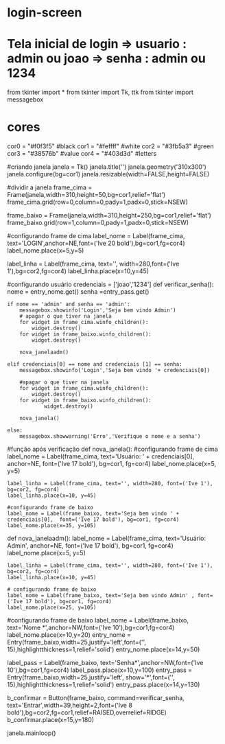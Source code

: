 # login-screen
# Tela inicial de login => usuario : admin ou joao => senha : admin ou 1234

from tkinter import *
from tkinter import Tk, ttk
from tkinter import messagebox

# cores
cor0 = "#f0f3f5"  #black
cor1 = "#feffff"  #white
cor2 = "#3fb5a3"  #green
cor3 = "#38576b"  #value
cor4 = "#403d3d"  #letters

#criando janela
janela = Tk()
janela.title('')
janela.geometry('310x300')
janela.configure(bg=cor1)
janela.resizable(width=FALSE,height=FALSE)

#dividir a janela
frame_cima = Frame(janela,width=310,height=50,bg=cor1,relief='flat')
frame_cima.grid(row=0,column=0,pady=1,padx=0,stick=NSEW)

frame_baixo = Frame(janela,width=310,height=250,bg=cor1,relief='flat')
frame_baixo.grid(row=1,column=0,pady=1,padx=0,stick=NSEW)

#configurando frame de cima
label_nome = Label(frame_cima, text='LOGIN',anchor=NE,font=('Ive 20 bold'),bg=cor1,fg=cor4)
label_nome.place(x=5,y=5)

label_linha = Label(frame_cima, text='', width=280,font=('Ive 1'),bg=cor2,fg=cor4)
label_linha.place(x=10,y=45)

#configurando usuário
credenciais = ['joao','1234']
def verificar_senha():
    nome = entry_nome.get()
    senha =entry_pass.get()

    if nome == 'admin' and senha == 'admin':
        messagebox.showinfo('Login','Seja bem vindo Admin')
        # apagar o que tiver na janela
        for widget in frame_cima.winfo_children():
            widget.destroy()
        for widget in frame_baixo.winfo_children():
            widget.destroy()

        nova_janelaadm()

    elif credenciais[0] == nome and credenciais [1] == senha:
        messagebox.showinfo('Login','Seja bem vindo '+ credenciais[0])

        #apagar o que tiver na janela
        for widget in frame_cima.winfo_children():
            widget.destroy()
        for widget in frame_baixo.winfo_children():
                widget.destroy()

        nova_janela()

    else:
        messagebox.showwarning('Erro','Verifique o nome e a senha')

#função após verificação
def nova_janela():
    #configurando frame de cima
    label_nome = Label(frame_cima, text='Usuário: ' + credenciais[0], anchor=NE, font=('Ive 17 bold'), bg=cor1, fg=cor4)
    label_nome.place(x=5, y=5)

    label_linha = Label(frame_cima, text='', width=280, font=('Ive 1'), bg=cor2, fg=cor4)
    label_linha.place(x=10, y=45)

    #configurando frame de baixo
    label_nome = Label(frame_baixo, text='Seja bem vindo ' + credenciais[0],  font=('Ive 17 bold'), bg=cor1, fg=cor4)
    label_nome.place(x=35, y=105)

def nova_janelaadm():
    label_nome = Label(frame_cima, text='Usuário: Admin', anchor=NE, font=('Ive 17 bold'), bg=cor1, fg=cor4)
    label_nome.place(x=5, y=5)

    label_linha = Label(frame_cima, text='', width=280, font=('Ive 1'), bg=cor2, fg=cor4)
    label_linha.place(x=10, y=45)

    # configurando frame de baixo
    label_nome = Label(frame_baixo, text='Seja bem vindo Admin' , font=('Ive 17 bold'), bg=cor1, fg=cor4)
    label_nome.place(x=25, y=105)


#configurando frame de baixo
label_nome = Label(frame_baixo, text='Nome *',anchor=NW,font=('Ive 10'),bg=cor1,fg=cor4)
label_nome.place(x=10,y=20)
entry_nome = Entry(frame_baixo,width=25,justify='left',font=('', 15),highlightthickness=1,relief='solid')
entry_nome.place(x=14,y=50)

label_pass = Label(frame_baixo, text='Senha*',anchor=NW,font=('Ive 10'),bg=cor1,fg=cor4)
label_pass.place(x=10,y=100)
entry_pass = Entry(frame_baixo,width=25,justify='left', show='*',font=('', 15),highlightthickness=1,relief='solid')
entry_pass.place(x=14,y=130)

b_confirmar = Button(frame_baixo, command=verificar_senha, text='Entrar',width=39,height=2,font=('Ive 8 bold'),bg=cor2,fg=cor1,relief=RAISED,overrelief=RIDGE)
b_confirmar.place(x=15,y=180)

janela.mainloop()
